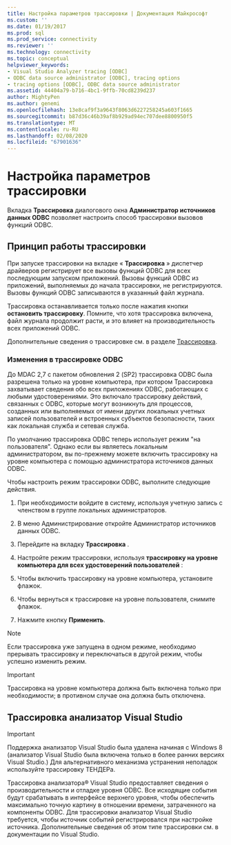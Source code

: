 ```yaml
---
title: Настройка параметров трассировки | Документация Майкрософт
ms.custom: ''
ms.date: 01/19/2017
ms.prod: sql
ms.prod_service: connectivity
ms.reviewer: ''
ms.technology: connectivity
ms.topic: conceptual
helpviewer_keywords:
- Visual Studio Analyzer tracing [ODBC]
- ODBC data source administrator [ODBC], tracing options
- tracing options [ODBC], ODBC data source administrator
ms.assetid: 44404a79-b716-4bc1-9ffb-70cd8239d237
author: MightyPen
ms.author: genemi
ms.openlocfilehash: 13e8caf9f3a9643f8063d6227258245a603f1665
ms.sourcegitcommit: b87d36c46b39af8b929ad94ec707dee8800950f5
ms.translationtype: MT
ms.contentlocale: ru-RU
ms.lasthandoff: 02/08/2020
ms.locfileid: "67901636"
---
```

# <a name="setting-tracing-options"></a>Настройка параметров трассировки
Вкладка **Трассировка** диалогового окна **Администратор источников данных ODBC** позволяет настроить способ трассировки вызовов функций ODBC.  
  
## <a name="how-tracing-works"></a>Принцип работы трассировки  
 При запуске трассировки на вкладке « **Трассировка** » диспетчер драйверов регистрирует все вызовы функций ODBC для всех последующим запуском приложений. Вызовы функций ODBC из приложений, выполняемых до начала трассировки, не регистрируются. Вызовы функций ODBC записываются в указанный файл журнала.  
  
 Трассировка останавливается только после нажатия кнопки **остановить трассировку**. Помните, что хотя трассировка включена, файл журнала продолжит расти, и это влияет на производительность всех приложений ODBC.  
  
 Дополнительные сведения о трассировке см. в разделе [Трассировка](../../odbc/reference/develop-app/tracing.md).  
  
### <a name="changes-in-odbc-tracing"></a>Изменения в трассировке ODBC  
 До MDAC 2,7 с пакетом обновления 2 (SP2) трассировка ODBC была разрешена только на уровне компьютера, при котором Трассировка захватывает сведения обо всех приложениях ODBC, работающих с любыми удостоверениями. Это включало трассировку действий, связанных с ODBC, которые могут возникнуть для процессов, созданных или выполняемых от имени других локальных учетных записей пользователей и встроенных субъектов безопасности, таких как локальная служба и сетевая служба.  
  
 По умолчанию трассировка ODBC теперь использует режим "на пользователя". Однако если вы являетесь локальным администратором, вы по-прежнему можете включить трассировку на уровне компьютера с помощью администратора источников данных ODBC.  
  
 Чтобы настроить режим трассировки ODBC, выполните следующие действия.  
  
1.  При необходимости войдите в систему, используя учетную запись с членством в группе локальных администраторов.  
  
2.  В меню Администрирование откройте Администратор источников данных ODBC.  
  
3.  Перейдите на вкладку **Трассировка** .  
  
4.  Настройте режим трассировки, используя **трассировку на уровне компьютера для всех удостоверений пользователей** :  
  
5.  Чтобы включить трассировку на уровне компьютера, установите флажок.  
  
6.  Чтобы вернуться к трассировке на уровне пользователя, снимите флажок.  
  
7.  Нажмите кнопку **Применить**.  
  
> [!NOTE]  
>  Если трассировка уже запущена в одном режиме, необходимо прерывать трассировку и переключаться в другой режим, чтобы успешно изменить режим.  
  
> [!IMPORTANT]  
>  Трассировка на уровне компьютера должна быть включена только при необходимости; в противном случае она должна быть отключена.  
  
## <a name="visual-studio-analyzer-tracing"></a>Трассировка анализатор Visual Studio  
  
> [!IMPORTANT]  
>  Поддержка анализатор Visual Studio была удалена начиная с Windows 8 (анализатор Visual Studio была включена только в более ранних версиях Visual Studio.) Для альтернативного механизма устранения неполадок используйте трассировку ТЕНДЕРа.  
  
 Трассировка анализатора® Visual Studio предоставляет сведения о производительности и отладке уровня ODBC. Все исходящие события будут срабатывать в интерфейсе верхнего уровня, чтобы обеспечить максимально точную картину в отношении времени, затраченного на компоненты ODBC. Для трассировки анализатор Visual Studio требуется, чтобы источник событий регистрировался при настройке источника. Дополнительные сведения об этом типе трассировки см. в документации по Visual Studio.
